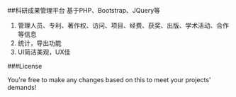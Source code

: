 ##科研成果管理平台
基于PHP、Bootstrap、JQuery等

1. 管理人员、专利、著作权、访问、项目、经费、获奖、出版、学术活动、合作等信息
2. 统计，导出功能
3. UI简洁美观，UX佳

###License

You're free to make any changes based on this to meet your projects' demands!